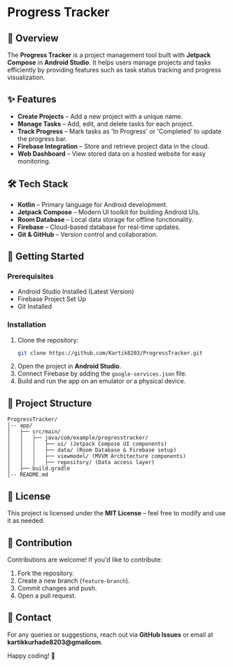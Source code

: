 # Progress Tracker

## 📌 Overview
The **Progress Tracker** is a project management tool built with **Jetpack Compose** in **Android Studio**. It helps users manage projects and tasks efficiently by providing features such as task status tracking and progress visualization.

## ✨ Features
- **Create Projects** – Add a new project with a unique name.
- **Manage Tasks** – Add, edit, and delete tasks for each project.
- **Track Progress** – Mark tasks as 'In Progress' or 'Completed' to update the progress bar.
- **Firebase Integration** – Store and retrieve project data in the cloud.
- **Web Dashboard** – View stored data on a hosted website for easy monitoring.

## 🛠️ Tech Stack
- **Kotlin** – Primary language for Android development.
- **Jetpack Compose** – Modern UI toolkit for building Android UIs.
- **Room Database** – Local data storage for offline functionality.
- **Firebase** – Cloud-based database for real-time updates.
- **Git & GitHub** – Version control and collaboration.

## 🚀 Getting Started
### Prerequisites
- Android Studio Installed (Latest Version)
- Firebase Project Set Up
- Git Installed

### Installation
1. Clone the repository:
   ```sh
   git clone https://github.com/Kartik8203/ProgressTracker.git
   ```
2. Open the project in **Android Studio**.
3. Connect Firebase by adding the `google-services.json` file.
4. Build and run the app on an emulator or a physical device.

## 📂 Project Structure
```
ProgressTracker/
│-- app/
│   ├── src/main/
│   │   ├── java/com/example/progresstracker/
│   │   │   ├── ui/ (Jetpack Compose UI components)
│   │   │   ├── data/ (Room Database & Firebase setup)
│   │   │   ├── viewmodel/ (MVVM Architecture components)
│   │   │   ├── repository/ (Data access layer)
│   ├── build.gradle
│-- README.md
```

## 📜 License
This project is licensed under the **MIT License** – feel free to modify and use it as needed.

## 🤝 Contribution
Contributions are welcome! If you'd like to contribute:
1. Fork the repository.
2. Create a new branch (`feature-branch`).
3. Commit changes and push.
4. Open a pull request.

## 📧 Contact
For any queries or suggestions, reach out via **GitHub Issues** or email at **kartikkurhade8203@gmailcom**.

Happy coding! 🚀
